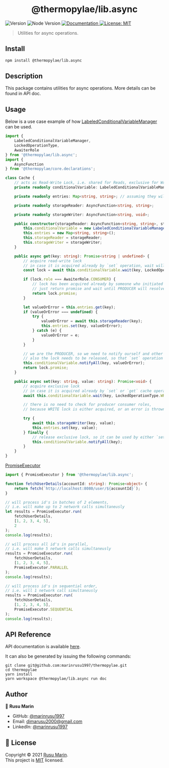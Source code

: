 <h1 align="center">@thermopylae/lib.async</h1>
<p>
  <img alt="Version" src="https://img.shields.io/badge/version-0.0.1-blue.svg?cacheSeconds=2592000" />
  <img alt="Node Version" src="https://img.shields.io/badge/node-%3E%3D16-blue.svg"/>
<a href="https://marinrusu1997.github.io/thermopylae/lib.async/index.html" target="_blank">
  <img alt="Documentation" src="https://img.shields.io/badge/documentation-yes-brightgreen.svg" />
</a>
<a href="https://github.com/marinrusu1997/thermopylae/blob/master/LICENSE" target="_blank">
  <img alt="License: MIT" src="https://img.shields.io/badge/License-MIT-yellow.svg" />
</a>
</p>

> Utilities for async operations.

## Install

```sh
npm install @thermopylae/lib.async
```

## Description
This package contains utilities for async operations.
More details can be found in API doc.

## Usage
Below is a use case example of how [LabeledConditionalVariableManager][label-conditional-variable-manager-link] can be used.
```typescript
import { 
    LabeledConditionalVariableManager, 
    LockedOperationType, 
    AwaiterRole 
} from '@thermopylae/lib.async';
import {
    AsyncFunction
} from '@thermopylae/core.declarations';

class Cache {
    // acts as Read-Write Lock, i.e. shared for Reads, exclusive for Writes
    private readonly conditionalVariable: LabeledConditionalVariableManager<string, string>;

    private readonly entries: Map<string, string>; // assuming they will expire somehow

    private readonly storageReader: AsyncFunction<string, string>;

    private readonly storageWriter: AsyncFunction<string, void>;

    public constructor(storageReader: AsyncFunction<string, string>, storageWriter: AsyncFunction<string, void>) {
        this.conditionalVariable = new LabeledConditionalVariableManager();
        this.entries = new Map<string, string>();
        this.storageReader = storageReader;
        this.storageWriter = storageWriter;
    }

    public async get(key: string): Promise<string | undefined> {
        // acquire read-write lock
        // in case it is acquired already by `set` operation, wait will throw
        const lock = await this.conditionalVariable.wait(key, LockedOperationType.READ);

        if (lock.role === AwaiterRole.CONSUMER) {
            // lock has been acquired already by someone who initiated `get` operation for this key
            // just return promise and wait until PRODUCER will resolve/reject it
            return lock.promise;
        }

        let valueOrError = this.entries.get(key);
        if (valueOrError === undefined) {
            try {
                valueOrError = await this.storageReader(key);
                this.entries.set(key, valueOrError);
            } catch (e) {
                valueOrError = e;
            }
        }

        // we are the PRODUCER, so we need to notify ourself and other consumers with value of the key or error that occurred
        // also the lock needs to be released, so that `set` operation can acquire it
        this.conditionalVariable.notifyAll(key, valueOrError);
        return lock.promise;
    }

    public async set(key: string, value: string): Promise<void> {
        // acquire exclusive lock
        // in case it is acquired already by `set` or `get` cache operations, wait will throw
        await this.conditionalVariable.wait(key, LockedOperationType.WRITE);

        // there is no need to check for producer consumer roles,
        // because WRITE lock is either acquired, or an error is thrown

        try {
            await this.storageWriter(key, value);
            this.entries.set(key, value);
        } finally {
            // release exclusive lock, so it can be used by either `set` or `get` cache operations
            this.conditionalVariable.notifyAll(key);
        }
    }
}
```

[PromiseExecutor][promise-executor-link]
```typescript
import { PromiseExecutor } from '@thermopylae/lib.async';

function fetchUserDetails(accountId: string): Promise<object> {
    return fetch(`http://localhost:8080/user/${accountId}`);
}

// will process id's in batches of 2 elements, 
// i.e. will make up to 2 network calls simultaneusly 
let results = PromiseExecutor.run(
    fetchUserDetails,
    [1, 2, 3, 4, 5],
    2
);
console.log(results);

// will process all id's in parallel, 
// i.e. will make 5 network calls simultaneusly 
results = PromiseExecutor.run(
    fetchUserDetails,
    [1, 2, 3, 4, 5],
    PromiseExecutor.PARALLEL
);
console.log(results);

// will process id's in sequential order, 
// i.e. will 1 network call simultaneusly 
results = PromiseExecutor.run(
    fetchUserDetails,
    [1, 2, 3, 4, 5],
    PromiseExecutor.SEQUENTIAL
);
console.log(results);
```

## API Reference
API documentation is available [here][api-doc-link].

It can also be generated by issuing the following commands:
```shell
git clone git@github.com:marinrusu1997/thermopylae.git
cd thermopylae
yarn install
yarn workspace @thermopylae/lib.async run doc
```

## Author
👤 **Rusu Marin**

* GitHub: [@marinrusu1997](https://github.com/marinrusu1997)
* Email: [dimarusu2000@gmail.com](mailto:dimarusu2000@gmail.com)
* LinkedIn: [@marinrusu1997](https://www.linkedin.com/in/rusu-marin-1638b0156/)

## 📝 License
Copyright © 2021 [Rusu Marin](https://github.com/marinrusu1997). <br/>
This project is [MIT](https://github.com/marinrusu1997/thermopylae/blob/master/LICENSE) licensed.

[api-doc-link]: https://marinrusu1997.github.io/thermopylae/lib.async/index.html
[label-conditional-variable-manager-link]: https://marinrusu1997.github.io/thermopylae/lib.async/classes/concurrency_labeled_conditional_variable_manager.labeledconditionalvariablemanager.html
[promise-executor-link]: https://marinrusu1997.github.io/thermopylae/lib.async/classes/concurrency_promise_executor.promiseexecutor.html

